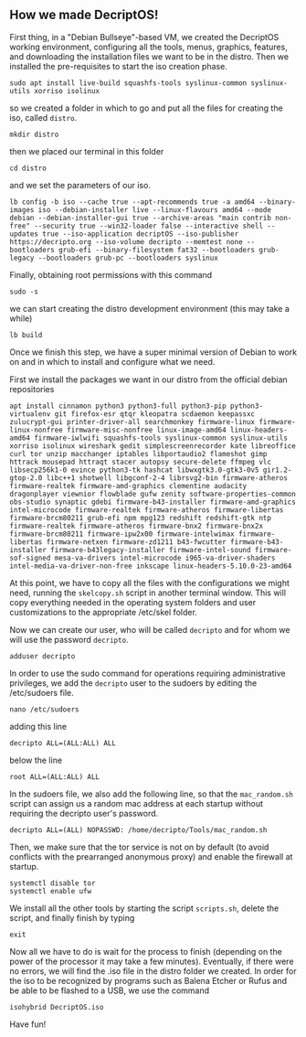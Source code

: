 ## How we made DecriptOS!

First thing, in a "Debian Bullseye"-based VM, we created the DecriptOS working environment, configuring all the tools, menus, graphics, features, and downloading the installation files we want to be in the distro.
Then we installed the pre-requisites to start the iso creation phase.
```
sudo apt install live-build squashfs-tools syslinux-common syslinux-utils xorriso isolinux
```
so we created a folder in which to go and put all the files for creating the iso, called `distro`.
```
mkdir distro
```
then we placed our terminal in this folder
```
cd distro
```
and we set the parameters of our iso.
```
lb config -b iso --cache true --apt-recommends true -a amd64 --binary-images iso --debian-installer live --linux-flavours amd64 --mode debian --debian-installer-gui true --archive-areas "main contrib non-free" --security true --win32-loader false --interactive shell --updates true --iso-application decriptOS --iso-publisher https://decripto.org --iso-volume decripto --memtest none --bootloaders grub-efi --binary-filesystem fat32 --bootloaders grub-legacy --bootloaders grub-pc --bootloaders syslinux
```
Finally, obtaining root permissions with this command
```
sudo -s
```
we can start creating the distro development environment (this may take a while)
```
lb build
```
Once we finish this step, we have a super minimal version of Debian to work on and in which to install and configure what we need.

First we install the packages we want in our distro from the official debian repositories
```
apt install cinnamon python3 python3-full python3-pip python3-virtualenv git firefox-esr qtqr kleopatra scdaemon keepassxc zulucrypt-gui printer-driver-all searchmonkey firmware-linux firmware-linux-nonfree firmware-misc-nonfree linux-image-amd64 linux-headers-amd64 firmware-iwlwifi squashfs-tools syslinux-common syslinux-utils xorriso isolinux wireshark gedit simplescreenrecorder kate libreoffice curl tor unzip macchanger iptables libportaudio2 flameshot gimp httrack mousepad httraqt stacer autopsy secure-delete ffmpeg vlc libsecp256k1-0 evince python3-tk hashcat libwxgtk3.0-gtk3-0v5 gir1.2-gtop-2.0 libc++1 shotwell libgconf-2-4 librsvg2-bin firmware-atheros firmware-realtek firmware-amd-graphics clementine audacity dragonplayer viewnior flowblade gufw zenity software-properties-common obs-studio synaptic gdebi firmware-b43-installer firmware-amd-graphics intel-microcode firmware-realtek firmware-atheros firmware-libertas firmware-brcm80211 grub-efi npm mpg123 redshift redshift-gtk ntp firmware-realtek firmware-atheros firmware-bnx2 firmware-bnx2x firmware-brcm80211 firmware-ipw2x00 firmware-intelwimax firmware-libertas firmware-netxen firmware-zd1211 b43-fwcutter firmware-b43-installer firmware-b43legacy-installer firmware-intel-sound firmware-sof-signed mesa-va-drivers intel-microcode i965-va-driver-shaders intel-media-va-driver-non-free inkscape linux-headers-5.10.0-23-amd64
```
At this point, we have to copy all the files with the configurations we might need, running the `skelcopy.sh` script in another terminal window.
This will copy everything needed in the operating system folders and user customizations to the appropriate /etc/skel folder.

Now we can create our user, who will be called `decripto` and for whom we will use the password `decripto`.
```
adduser decripto
```
In order to use the sudo command for operations requiring administrative privileges, we add the `decripto` user to the sudoers by editing the /etc/sudoers file.
```
nano /etc/sudoers
```
adding this line
```
decripto ALL=(ALL:ALL) ALL
```
below the line
```
root ALL=(ALL:ALL) ALL
```
In the sudoers file, we also add the following line, so that the `mac_random.sh` script can assign us a random mac address at each startup without requiring the decripto user's password.
```
decripto ALL=(ALL) NOPASSWD: /home/decripto/Tools/mac_random.sh
```
Then, we make sure that the tor service is not on by default (to avoid conflicts with the prearranged anonymous proxy) and enable the firewall at startup.
```
systemctl disable tor
systemctl enable ufw
```
We install all the other tools by starting the script `scripts.sh`, delete the script, and finally finish by typing
```
exit
```
Now all we have to do is wait for the process to finish (depending on the power of the processor it may take a few minutes).
Eventually, if there were no errors, we will find the .iso file in the distro folder we created.
In order for the iso to be recognized by programs such as Balena Etcher or Rufus and be able to be flashed to a USB, we use the command
```
isohybrid DecriptOS.iso
```
Have fun!